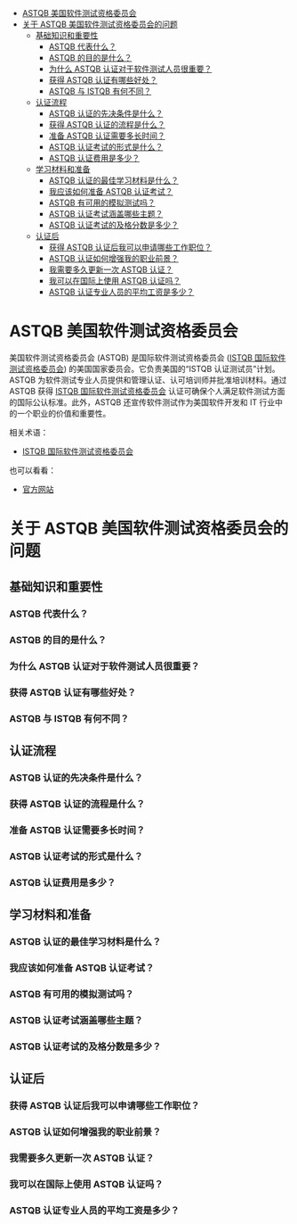 <!-- markdownlint-disable MD041 -->
- [ASTQB 美国软件测试资格委员会](#astqb-美国软件测试资格委员会)
- [关于 ASTQB 美国软件测试资格委员会的问题](#关于-astqb-美国软件测试资格委员会的问题)
  - [基础知识和重要性](#基础知识和重要性)
    - [ASTQB 代表什么？](#astqb-代表什么)
    - [ASTQB 的目的是什么？](#astqb-的目的是什么)
    - [为什么 ASTQB 认证对于软件测试人员很重要？](#为什么-astqb-认证对于软件测试人员很重要)
    - [获得 ASTQB 认证有哪些好处？](#获得-astqb-认证有哪些好处)
    - [ASTQB 与 ISTQB 有何不同？](#astqb-与-istqb-有何不同)
  - [认证流程](#认证流程)
    - [ASTQB 认证的先决条件是什么？](#astqb-认证的先决条件是什么)
    - [获得 ASTQB 认证的流程是什么？](#获得-astqb-认证的流程是什么)
    - [准备 ASTQB 认证需要多长时间？](#准备-astqb-认证需要多长时间)
    - [ASTQB 认证考试的形式是什么？](#astqb-认证考试的形式是什么)
    - [ASTQB 认证费用是多少？](#astqb-认证费用是多少)
  - [学习材料和准备](#学习材料和准备)
    - [ASTQB 认证的最佳学习材料是什么？](#astqb-认证的最佳学习材料是什么)
    - [我应该如何准备 ASTQB 认证考试？](#我应该如何准备-astqb-认证考试)
    - [ASTQB 有可用的模拟测试吗？](#astqb-有可用的模拟测试吗)
    - [ASTQB 认证考试涵盖哪些主题？](#astqb-认证考试涵盖哪些主题)
    - [ASTQB 认证考试的及格分数是多少？](#astqb-认证考试的及格分数是多少)
  - [认证后](#认证后)
    - [获得 ASTQB 认证后我可以申请哪些工作职位？](#获得-astqb-认证后我可以申请哪些工作职位)
    - [ASTQB 认证如何增强我的职业前景？](#astqb-认证如何增强我的职业前景)
    - [我需要多久更新一次 ASTQB 认证？](#我需要多久更新一次-astqb-认证)
    - [我可以在国际上使用 ASTQB 认证吗？](#我可以在国际上使用-astqb-认证吗)
    - [ASTQB 认证专业人员的平均工资是多少？](#astqb-认证专业人员的平均工资是多少)

# ASTQB 美国软件测试资格委员会

美国软件测试资格委员会 (ASTQB) 是国际软件测试资格委员会 ([ISTQB 国际软件测试资格委员会](../I/istqb.md)) 的美国国家委员会。它负责美国的“ISTQB 认证测试员”计划。ASTQB 为软件测试专业人​​员提供和管理认证、认可培训师并批准培训材料。通过 ASTQB 获得 [ISTQB 国际软件测试资格委员会](../I/istqb.md) 认证可确保个人满足软件测试方面的国际公认标准。此外，ASTQB 还宣传软件测试作为美国软件开发和 IT 行业中的一个职业的价值和重要性。

相关术语：

- [ISTQB 国际软件测试资格委员会](../I/istqb.md)

也可以看看：

- [官方网站](https://astqb.org/)

# 关于 ASTQB 美国软件测试资格委员会的问题

## 基础知识和重要性

### ASTQB 代表什么？

### ASTQB 的目的是什么？

### 为什么 ASTQB 认证对于软件测试人员很重要？

### 获得 ASTQB 认证有哪些好处？

### ASTQB 与 ISTQB 有何不同？

## 认证流程

### ASTQB 认证的先决条件是什么？

### 获得 ASTQB 认证的流程是什么？

### 准备 ASTQB 认证需要多长时间？

### ASTQB 认证考试的形式是什么？

### ASTQB 认证费用是多少？

## 学习材料和准备

### ASTQB 认证的最佳学习材料是什么？

### 我应该如何准备 ASTQB 认证考试？

### ASTQB 有可用的模拟测试吗？

### ASTQB 认证考试涵盖哪些主题？

### ASTQB 认证考试的及格分数是多少？

## 认证后

### 获得 ASTQB 认证后我可以申请哪些工作职位？

### ASTQB 认证如何增强我的职业前景？

### 我需要多久更新一次 ASTQB 认证？

### 我可以在国际上使用 ASTQB 认证吗？

### ASTQB 认证专业人员的平均工资是多少？

